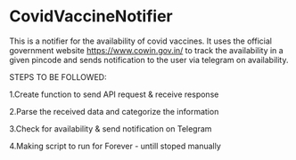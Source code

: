 # CovidVaccineNotifier
This is a notifier for the availability of covid vaccines. It uses the official government website https://www.cowin.gov.in/ to track the availability in a given pincode and sends notification to the user via telegram on availability.


STEPS TO BE FOLLOWED:

1.Create function to send API request & receive response

2.Parse the received data and categorize the information

3.Check for availability & send notification on Telegram

4.Making script to run for Forever - untill stoped manually
